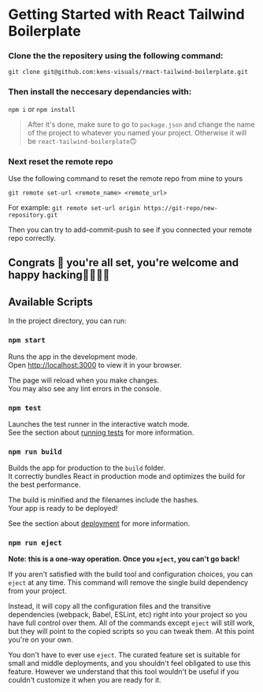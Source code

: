 # Getting Started with React Tailwind Boilerplate

### Clone the the repositery using the following command:

`git clone git@github.com:kens-visuals/react-tailwind-boilerplate.git`

### Then install the neccesary dependancies with:

`npm i` or `npm install`

> After it's done, make sure to go to `package.json` and change the name of the project to whatever you named your project. Otherwise it will be `react-tailwind-boilerplate`🙃

### Next reset the remote repo

Use the following command to reset the remote repo from mine to yours

`git remote set-url <remote_name> <remote_url>`

For example: `git remote set-url origin https://git-repo/new-repository.git`

Then you can try to add-commit-push to see if you connected your remote repo correctly.

## Congrats 🎉 you're all set, you're welcome and happy hacking👨🏻‍💻👾

## Available Scripts

In the project directory, you can run:

### `npm start`

Runs the app in the development mode.\
Open [http://localhost:3000](http://localhost:3000) to view it in your browser.

The page will reload when you make changes.\
You may also see any lint errors in the console.

### `npm test`

Launches the test runner in the interactive watch mode.\
See the section about [running tests](https://facebook.github.io/create-react-app/docs/running-tests) for more information.

### `npm run build`

Builds the app for production to the `build` folder.\
It correctly bundles React in production mode and optimizes the build for the best performance.

The build is minified and the filenames include the hashes.\
Your app is ready to be deployed!

See the section about [deployment](https://facebook.github.io/create-react-app/docs/deployment) for more information.

### `npm run eject`

**Note: this is a one-way operation. Once you `eject`, you can't go back!**

If you aren't satisfied with the build tool and configuration choices, you can `eject` at any time. This command will remove the single build dependency from your project.

Instead, it will copy all the configuration files and the transitive dependencies (webpack, Babel, ESLint, etc) right into your project so you have full control over them. All of the commands except `eject` will still work, but they will point to the copied scripts so you can tweak them. At this point you're on your own.

You don't have to ever use `eject`. The curated feature set is suitable for small and middle deployments, and you shouldn't feel obligated to use this feature. However we understand that this tool wouldn't be useful if you couldn't customize it when you are ready for it.
